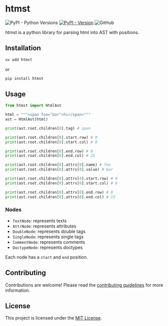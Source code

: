 # htmst

![PyPI - Python Versions](https://img.shields.io/pypi/pyversions/htmst)
[![PyPI - Version](https://img.shields.io/pypi/v/htmst)](https://pypi.org/project/htmst)
![GitHub](https://img.shields.io/github/license/picomet/htmst)

htmst is a python library for parsing html into AST with positions.

## Installation

```bash
uv add htmst
```

or

```bash
pip install htmst
```

## Usage

```python
from htmst import HtmlAst

html = """<span foo="bar">hi</span>"""
ast = HtmlAst(html)

print(ast.root.children[0].tag) # span

print(ast.root.children[0].start.row) # 0
print(ast.root.children[0].start.col) # 0

print(ast.root.children[0].end.row) # 0
print(ast.root.children[0].end.col) # 25

print(ast.root.children[0].attrs[0].name) # foo
print(ast.root.children[0].attrs[0].value) # bar

print(ast.root.children[0].attrs[0].start.row) # 0
print(ast.root.children[0].attrs[0].start.col) # 6

print(ast.root.children[0].attrs[0].end.row) # 0
print(ast.root.children[0].attrs[0].end.col) # 15
```

### Nodes

-   `TextNode`: represents texts
-   `AttrNode`: represents attributes
-   `DoubleNode`: represents double tags
-   `SingleNode`: represents single tags
-   `CommentNode`: represents comments
-   `DoctypeNode`: represents doctypes

Each node has a `start` and `end` position.

## Contributing

Contributions are welcome! Please read the [contributing guidelines](CONTRIBUTING.md) for more information.

## License

This project is licensed under the [MIT License](LICENSE).
